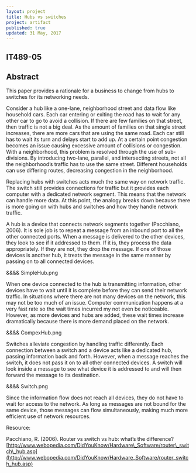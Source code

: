 ```yaml
---
layout: project
title: Hubs vs switches
project: artifact
published: true
updated: 31 May, 2017
---
```


## IT489-05
## Abstract

This paper provides a rationale for a business to change from hubs to switches for its networking needs.

Consider a hub like a one-lane, neighborhood street and data flow like household cars. Each car entering or exiting the road has to wait for any other car to go to avoid a collision. If there are few families on that street, then traffic is not a big deal. As the amount of families on that single street increases, there are more cars that are using the same road. Each car still has to wait its turn and delays start to add up. At a certain point congestion becomes an issue causing excessive amount of collisions or congestion. With a neighborhood, this problem is resolved through the use of sub-divisions. By introducing two-lane, parallel, and intersecting streets, not all the neighborhood’s traffic has to use the same street. Different households can use differing routes, decreasing congestion in the neighborhood.

Replacing hubs with switches acts much the same way on network traffic. The switch still provides connections for traffic but it provides each computer with a dedicated network segment. This means that the network can handle more data. At this point, the analogy breaks down because there is more going on with hubs and switches and how they handle network traffic.

A hub is a device that connects network segments together (Pacchiano, 2006). It is sole job is to repeat a message from an inbound port to all the other connected ports. When a message is delivered to the other devices, they look to see if it addressed to them. If it is, they process the data appropriately. If they are not, they drop the message. If one of those devices is another hub, it treats the message in the same manner by passing on to all connected devices.

&&&& SimpleHub.png

When one device connected to the hub is transmitting information, other devices have to wait until it is complete before they can send their network traffic. In situations where there are not many devices on the network, this may not be too much of an issue. Computer communication happens at a very fast rate so the wait times incurred my not even be noticeable. However, as more devices and hubs are added, these wait times increase dramatically because there is more demand placed on the network.

&&&& CompexHub.png

Switches alleviate congestion by handling traffic differently. Each connection between a switch and a device acts like a dedicated hub, passing information back and forth. However, when a message reaches the switch, it does not pass it on to all other connected devices. A switch will look inside a message to see what device it is addressed to and will then forward the message to its destination.

&&&& Switch.png

Since the information flow does not reach all devices, they do not have to wait for access to the network. As long as messages are not bound for the same device, those messages can flow simultaneously, making much more efficient use of network resources.

Resource:

Pacchiano, R. (2006). Router vs switch vs hub: what’s the difference? [http://www.webopedia.com/DidYouKnow/Hardware\_Software/router\_switch\_hub.asp](http://www.webopedia.com/DidYouKnow/Hardware_Software/router_switch_hub.asp)
